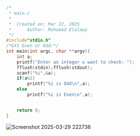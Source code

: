 ```C
/*
 * main.c
 *
 *  Created on: Mar 22, 2025
 *      Author: Muhamad Elalawy
 */
#include"stdio.h"
/*EX1 Even or Odd:*/
int main(int argc, char **argv){
	int a;
	printf("Enter an integer u want to check: ");
	fflush(stdin);fflush(stdout);
	scanf("%i",&a);
	if(a%2)
		printf("%i is Odd\n",a);
	else
		printf("%i is Even\n",a);


	return 0;
}
```
![Screenshot 2025-03-29 222736](https://github.com/user-attachments/assets/77f41c10-5cca-4597-80e4-5695e7a2df06)

